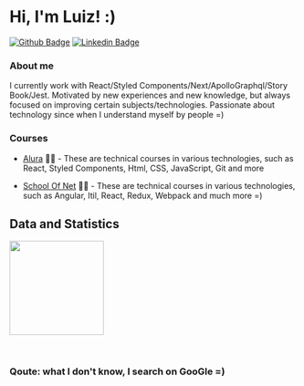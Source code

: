   
# Hi, I'm Luiz! :)

[![Github Badge](https://img.shields.io/badge/-Github-000?style=flat-square&logo=Github&logoColor=white&link=https://github.com/J0se-Luiz)](https://github.com/J0se-Luiz)
[![Linkedin Badge](https://img.shields.io/badge/-LinkedIn-blue?style=flat-square&logo=Linkedin&logoColor=white&link=https://www.linkedin.com/in/luiz-santos-516182216//)](https://www.linkedin.com/in/luiz-santos-516182216/)


### About me
I currently work with React/Styled Components/Next/ApolloGraphql/Story Book/Jest.
Motivated by new experiences and new knowledge, but always focused on improving certain subjects/technologies.
Passionate about technology since when I understand myself by people =)

### Courses
- [Alura](https://cursos.alura.com.br/user/joseluizsantos231293/fullCertificate/1cf1fd2c9b77cd6df85a1f9691f64a4a) ✍🏼 - These are technical courses in various technologies, such as React, Styled Components, Html, CSS, JavaScript, Git and more

- [School Of Net](https://j0se-luiz.github.io/schoolofnet-allcourses/) ✍🏼 - These are technical courses in various technologies, such as Angular, Itil, React, Redux, Webpack and much more =)

<!-- - [Blog]() ✍🏼 - -->
<!-- - [Website]) 💻- -->

## Data and Statistics
<p align="left"> 
  <img height='165' src="https://github-readme-stats.vercel.app/api?username=J0se-Luiz&show_icons=true&theme=dark&hide=contribs,prs&count_private=true"></img>
<!--  <img src="https://github-readme-stats.vercel.app/api/top-langs/?username=J0se-Luiz&layout=compact&langs_count=10&theme=dark"></img> -->
</p>
<br>


### Qoute: what I don't know, I search on GooGle =)
